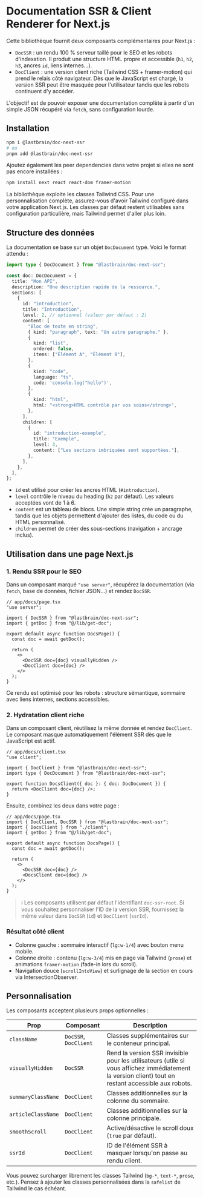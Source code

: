 # Documentation SSR & Client Renderer for Next.js

Cette bibliothèque fournit deux composants complémentaires pour Next.js :

- `DocSSR` : un rendu 100 % serveur taillé pour le SEO et les robots d'indexation. Il produit une structure HTML propre et accessible (`h1`, `h2`, `h3`, ancres `id`, liens internes…).
- `DocClient` : une version client riche (Tailwind CSS + framer-motion) qui prend le relais côté navigateur. Dès que le JavaScript est chargé, la version SSR peut être masquée pour l'utilisateur tandis que les robots continuent d'y accéder.

L'objectif est de pouvoir exposer une documentation complète à partir d'un simple JSON récupéré via `fetch`, sans configuration lourde.

## Installation

```bash
npm i @lastbrain/doc-next-ssr
# ou
pnpm add @lastbrain/doc-next-ssr
```

Ajoutez également les peer dependencies dans votre projet si elles ne sont pas encore installées :

```bash
npm install next react react-dom framer-motion
```

La bibliothèque exploite les classes Tailwind CSS. Pour une personnalisation complète, assurez-vous d'avoir Tailwind configuré dans votre application Next.js. Les classes par défaut restent utilisables sans configuration particulière, mais Tailwind permet d'aller plus loin.

## Structure des données

La documentation se base sur un objet `DocDocument` typé. Voici le format attendu :

```ts
import type { DocDocument } from "@lastbrain/doc-next-ssr";

const doc: DocDocument = {
  title: "Mon API",
  description: "Une description rapide de la ressource.",
  sections: [
    {
      id: "introduction",
      title: "Introduction",
      level: 2, // optionnel (valeur par défaut : 2)
      content: [
        "Bloc de texte en string",
        { kind: "paragraph", text: "Un autre paragraphe." },
        {
          kind: "list",
          ordered: false,
          items: ["Élément A", "Élément B"],
        },
        {
          kind: "code",
          language: "ts",
          code: 'console.log("hello")',
        },
        {
          kind: "html",
          html: "<strong>HTML contrôlé par vos soins</strong>",
        },
      ],
      children: [
        {
          id: "introduction-exemple",
          title: "Exemple",
          level: 3,
          content: ["Les sections imbriquées sont supportées."],
        },
      ],
    },
  ],
};
```

- `id` est utilisé pour créer les ancres HTML (`#introduction`).
- `level` contrôle le niveau du heading (`h2` par défaut). Les valeurs acceptées vont de 1 à 6.
- `content` est un tableau de blocs. Une simple string crée un paragraphe, tandis que les objets permettent d'ajouter des listes, du code ou du HTML personnalisé.
- `children` permet de créer des sous-sections (navigation + ancrage inclus).

## Utilisation dans une page Next.js

### 1. Rendu SSR pour le SEO

Dans un composant marqué `"use server"`, récupérez la documentation (via `fetch`, base de données, fichier JSON…) et rendez `DocSSR`.

```tsx
// app/docs/page.tsx
"use server";

import { DocSSR } from "@lastbrain/doc-next-ssr";
import { getDoc } from "@/lib/get-doc";

export default async function DocsPage() {
  const doc = await getDoc();

  return (
    <>
      <DocSSR doc={doc} visuallyHidden />
      <DocClient doc={doc} />
    </>
  );
}
```

Ce rendu est optimisé pour les robots : structure sémantique, sommaire avec liens internes, sections accessibles.

### 2. Hydratation client riche

Dans un composant client, réutilisez la même donnée et rendez `DocClient`. Le composant masque automatiquement l'élément SSR dès que le JavaScript est actif.

```tsx
// app/docs/client.tsx
"use client";

import { DocClient } from "@lastbrain/doc-next-ssr";
import type { DocDocument } from "@lastbrain/doc-next-ssr";

export function DocsClient({ doc }: { doc: DocDocument }) {
  return <DocClient doc={doc} />;
}
```

Ensuite, combinez les deux dans votre page :

```tsx
// app/docs/page.tsx
import { DocClient, DocSSR } from "@lastbrain/doc-next-ssr";
import { DocsClient } from "./client";
import { getDoc } from "@/lib/get-doc";

export default async function DocsPage() {
  const doc = await getDoc();

  return (
    <>
      <DocSSR doc={doc} />
      <DocsClient doc={doc} />
    </>
  );
}
```

> ℹ️ Les composants utilisent par défaut l'identifiant `doc-ssr-root`. Si vous souhaitez personnaliser l'ID de la version SSR, fournissez la même valeur dans `DocSSR` (`id`) et `DocClient` (`ssrId`).

### Résultat côté client

- Colonne gauche : sommaire interactif (`lg:w-1/4`) avec bouton menu mobile.
- Colonne droite : contenu (`lg:w-3/4`) mis en page via Tailwind (`prose`) et animations `framer-motion` (fade-in lors du scroll).
- Navigation douce (`scrollIntoView`) et surlignage de la section en cours via IntersectionObserver.

## Personnalisation

Les composants acceptent plusieurs props optionnelles :

| Prop               | Composant             | Description                                                                                                                                         |
| ------------------ | --------------------- | --------------------------------------------------------------------------------------------------------------------------------------------------- |
| `className`        | `DocSSR`, `DocClient` | Classes supplémentaires sur le conteneur principal.                                                                                                 |
| `visuallyHidden`   | `DocSSR`              | Rend la version SSR invisible pour les utilisateurs (utile si vous affichez immédiatement la version client) tout en restant accessible aux robots. |
| `summaryClassName` | `DocClient`           | Classes additionnelles sur la colonne du sommaire.                                                                                                  |
| `articleClassName` | `DocClient`           | Classes additionnelles sur la colonne principale.                                                                                                   |
| `smoothScroll`     | `DocClient`           | Active/désactive le scroll doux (`true` par défaut).                                                                                                |
| `ssrId`            | `DocClient`           | ID de l'élément SSR à masquer lorsqu'on passe au rendu client.                                                                                      |

Vous pouvez surcharger librement les classes Tailwind (`bg-*`, `text-*`, `prose`, etc.). Pensez à ajouter les classes personnalisées dans la `safelist` de Tailwind le cas échéant.
